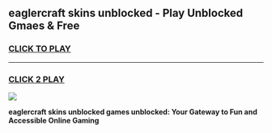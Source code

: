 
## eaglercraft skins unblocked - Play Unblocked Gmaes & Free
<h3>
<a href="https://news.freeplayer.one?title=eaglercraft_skins_unblocked&ref=23F">CLICK TO PLAY</a></h3>
<hr>

<h3>
<a href="https://news.freeplayer.one?title=eaglercraft_skins_unblocked&ref=23F">CLICK 2 PLAY</a>
  
</h3>

<a href="https://news.freeplayer.one?title=eaglercraft_skins_unblocked&ref=23F/"><img src="https://clearcache.store/games.png"></a>


**eaglercraft skins unblocked games unblocked: Your Gateway to Fun and Accessible Online Gaming**
